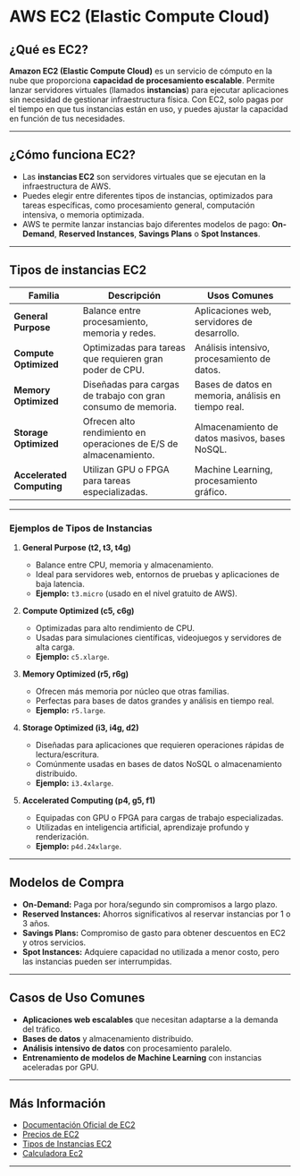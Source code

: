 # AWS EC2 (Elastic Compute Cloud)

## ¿Qué es EC2?
**Amazon EC2 (Elastic Compute Cloud)** es un servicio de cómputo en la nube que proporciona **capacidad de procesamiento escalable**. Permite lanzar servidores virtuales (llamados **instancias**) para ejecutar aplicaciones sin necesidad de gestionar infraestructura física. Con EC2, solo pagas por el tiempo en que tus instancias están en uso, y puedes ajustar la capacidad en función de tus necesidades.

---

## **¿Cómo funciona EC2?**
- Las **instancias EC2** son servidores virtuales que se ejecutan en la infraestructura de AWS.
- Puedes elegir entre diferentes tipos de instancias, optimizados para tareas específicas, como procesamiento general, computación intensiva, o memoria optimizada.
- AWS te permite lanzar instancias bajo diferentes modelos de pago: **On-Demand**, **Reserved Instances**, **Savings Plans** o **Spot Instances**.

---

## **Tipos de instancias EC2**

| **Familia**          | **Descripción**                                                  | **Usos Comunes**                                  |
|----------------------|------------------------------------------------------------------|--------------------------------------------------|
| **General Purpose**  | Balance entre procesamiento, memoria y redes.                   | Aplicaciones web, servidores de desarrollo.      |
| **Compute Optimized**| Optimizadas para tareas que requieren gran poder de CPU.         | Análisis intensivo, procesamiento de datos.      |
| **Memory Optimized** | Diseñadas para cargas de trabajo con gran consumo de memoria.    | Bases de datos en memoria, análisis en tiempo real. |
| **Storage Optimized**| Ofrecen alto rendimiento en operaciones de E/S de almacenamiento.| Almacenamiento de datos masivos, bases NoSQL.    |
| **Accelerated Computing**| Utilizan GPU o FPGA para tareas especializadas.              | Machine Learning, procesamiento gráfico.         |

---

### **Ejemplos de Tipos de Instancias**

1. **General Purpose (t2, t3, t4g)**
   - Balance entre CPU, memoria y almacenamiento.
   - Ideal para servidores web, entornos de pruebas y aplicaciones de baja latencia.
   - **Ejemplo:** `t3.micro` (usado en el nivel gratuito de AWS).

2. **Compute Optimized (c5, c6g)**
   - Optimizadas para alto rendimiento de CPU.
   - Usadas para simulaciones científicas, videojuegos y servidores de alta carga.
   - **Ejemplo:** `c5.xlarge`.

3. **Memory Optimized (r5, r6g)**
   - Ofrecen más memoria por núcleo que otras familias.
   - Perfectas para bases de datos grandes y análisis en tiempo real.
   - **Ejemplo:** `r5.large`.

4. **Storage Optimized (i3, i4g, d2)**
   - Diseñadas para aplicaciones que requieren operaciones rápidas de lectura/escritura.
   - Comúnmente usadas en bases de datos NoSQL o almacenamiento distribuido.
   - **Ejemplo:** `i3.4xlarge`.

5. **Accelerated Computing (p4, g5, f1)**
   - Equipadas con GPU o FPGA para cargas de trabajo especializadas.
   - Utilizadas en inteligencia artificial, aprendizaje profundo y renderización.
   - **Ejemplo:** `p4d.24xlarge`.

---

## **Modelos de Compra**
- **On-Demand:** Paga por hora/segundo sin compromisos a largo plazo.  
- **Reserved Instances:** Ahorros significativos al reservar instancias por 1 o 3 años.  
- **Savings Plans:** Compromiso de gasto para obtener descuentos en EC2 y otros servicios.  
- **Spot Instances:** Adquiere capacidad no utilizada a menor costo, pero las instancias pueden ser interrumpidas.

---

## **Casos de Uso Comunes**
- **Aplicaciones web escalables** que necesitan adaptarse a la demanda del tráfico.
- **Bases de datos** y almacenamiento distribuido.
- **Análisis intensivo de datos** con procesamiento paralelo.
- **Entrenamiento de modelos de Machine Learning** con instancias aceleradas por GPU.

---

## **Más Información**
- [Documentación Oficial de EC2](https://docs.aws.amazon.com/ec2)
- [Precios de EC2](https://aws.amazon.com/ec2/pricing/)
- [Tipos de Instancias EC2](https://aws.amazon.com/ec2/instance-types/)
- [Calculadora Ec2](https://calculator.aws/#/addService)

-----------------------------------------------------------------------------------------
